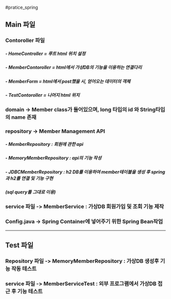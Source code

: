 #pratice_spring

## Main 파일
### Contoroller 파일
#####   - HomeController = 루트 html 위치 설정
#####   - MemberContoroller = html에서 가상DB의 기능을 이용하는 연결다리
#####   - MemberForm = html에서 post했을 시, 얻어오는 데이터의 객체
#####   - TestContoroller = 나머지 html 위치
### domain -> Member class가 들어있으며, long 타입의 id 와 String타입의 name 존재
### repository -> Member Management API
#####   - MemberRepository : 회원에 관한 api
#####   - MemoryMemberRepository : api의 기능 작성
#####   - JDBCMemberRepository : h2 DB를 이용하여 member테이블을 생성 후 spring과 h2를 연결 및 기능 구현
#####      (sql query를 그대로 이용)
### service 파일 -> MemberService : 가상DB 회원가입 및 조회 기능 제작
### Config.java -> Spring Container에 넣어주기 위한 Spring Bean작업 <java self>

------------------------------------------------------------------------------
## Test 파일
### Repository 파일 -> MemoryMemberRepository : 가상DB 생성후 기능 작동 테스트
### service 파일 -> MemberServiceTest : 외부 프로그램에서 가상DB 접근 후 기능 테스트